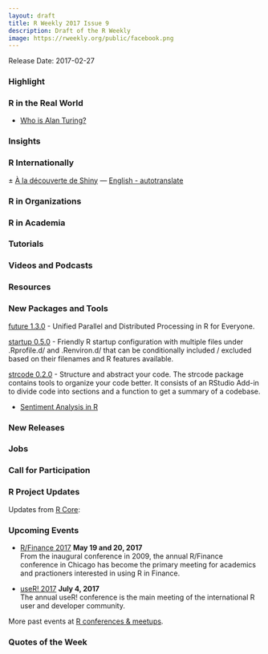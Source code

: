 ```yaml
---
layout: draft
title: R Weekly 2017 Issue 9
description: Draft of the R Weekly
image: https://rweekly.org/public/facebook.png
---
```


Release Date: 2017-02-27

### Highlight




### R in the Real World

+ [Who is Alan Turing?](https://www.r-bloggers.com/who-is-alan-turing/)

### Insights



### R Internationally

± [À la découverte de Shiny](http://www.thinkr.fr/a-decouverte-de-shiny/) — [English - autotranslate](http://translate.google.com/translate?hl=&sl=fr&tl=en&u=http://www.thinkr.fr/a-decouverte-de-shiny/)

### R in Organizations



### R in Academia


### Tutorials



### Videos and Podcasts




### Resources





### New Packages and Tools

[future 1.3.0](http://www.jottr.org/2017/02/future-reproducible-rngs-futurelapply.html) - Unified Parallel and Distributed Processing in R for Everyone.

[startup 0.5.0](https://cran.r-project.org/package=startup) - Friendly R startup configuration with multiple files under .Rprofile.d/ and .Renviron.d/ that can be conditionally included / excluded based on their filenames and R features available.

[strcode 0.2.0](https://lorenzwalthert.github.io/strcode1/) - Structure and abstract your code. The strcode package contains tools to organize your code better. It consists of an RStudio Add-in to divide code into sections and a function to get a summary of a codebase.

+ [Sentiment Analysis in R](http://www.rblog.uni-freiburg.de/2017/02/21/sentiment-analysis-in-r/)

### New Releases


### Jobs



### Call for Participation



### R Project Updates


Updates from [R Core](http://developer.r-project.org/blosxom.cgi/R-devel/NEWS):



### Upcoming Events

+ [R/Finance 2017](http://www.rinfinance.com/) **May 19 and 20, 2017**  <br />
From the inaugural conference in 2009, the annual R/Finance conference in Chicago has become the primary meeting for academics and practioners interested in using R in Finance. 

+ [useR! 2017](http://user2017.brussels/) **July 4, 2017** <br />
The annual useR! conference is the main meeting of the international R user and developer community.

More past events at [R conferences & meetups](https://conf.rweekly.org).

### Quotes of the Week


